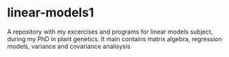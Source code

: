 # linear-models1
A repository with my excercises and programs for linear models subject, during my PhD in plant genetics. It main contains matrix algebra, regression models, variance and covariance analisysis

